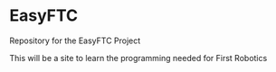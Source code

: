 <h1>EasyFTC</h1>
<p>Repository for the EasyFTC Project</p>
<p>This will be a site to learn the programming needed for First Robotics</p>

